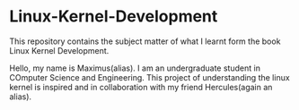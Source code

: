 # Linux-Kernel-Development
This repository contains the subject matter of what I learnt form the book Linux Kernel Development.

Hello, my name is Maximus(alias). I am an undergraduate student in COmputer Science and Engineering. This project of understanding the linux kernel is inspired and in collaboration with my friend Hercules(again an alias).
